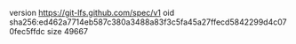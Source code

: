 version https://git-lfs.github.com/spec/v1
oid sha256:ed462a7714eb587c380a3488a83f3c5fa45a27ffecd5842299d4c070fec5ffdc
size 49667
